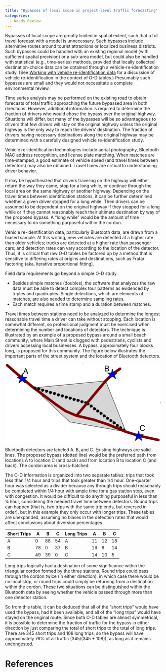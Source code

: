 ```yaml
---
title: "Bypasses of local scope in project-level traffic forecasting"
categories:
  - Needs Review
---
```


Bypasses of local scope are greatly limited in spatial extent, such that a full travel forecast with a model is unnecessary. Such bypasses include alternative routes around tourist attractions or localized business districts. Such bypasses could be handled with an existing regional model (with sufficient spatial precision) or a sub-area model, but could also be handled with statistical (e.g., time-series) methods, provided that locally collected destination-choice data can be obtained through a vehicle-re-identification study. (See [Working with vehicle re-identification data](Working_with_vehicle_re-identification_data_in_project-level_traffic_forecasting) for a discussion of vehicle re-identification in the context of O-D tables.) Presumably such bypasses are small and they would not necessitate a complete environmental review.

Time series analysis may be performed on the existing road to obtain forecasts of total traffic approaching the future bypassed area in both directions. However, additional information is required to determine the fraction of drivers who would chose the bypass over the original highway. Situations will differ, but many of the bypasses will be so advantageous to drivers that few drivers will stay on the original highway unless the original highway is the only way to reach the drivers’ destination. The fraction of drivers having necessary destinations along the original highway may be determined with a carefully designed vehicle re-identification study.

Vehicle re-identification technologies include aerial photography, Bluetooth MAC address recognition, and license plate matching. When matches are time-stamped, a good estimate of vehicle speed (and travel times between detectors) may also be obtained. Travel times are critical to understanding driver behavior.

It may be hypothesized that drivers traveling on the highway will either return the way they came, stop for a long while, or continue through the local area on the same highway or another highway. Depending on the travel times between identification stations, it can be further determined whether a given driver stopped for a long while. Then drivers can be assumed to be dependent on the original highway if they stopped for a long while or if they cannot reasonably reach their ultimate destination by way of the proposed bypass. A “long while” would be the amount of time necessary to do something purposeful within the cordon.

Vehicle re-identification data, particularly Bluetooth data, are drawn from a biased sample. At this writing, new vehicles are detected at a higher rate than older vehicles; trucks are detected at a higher rate than passenger cars; and detection rates can vary according to the location of the detector. Thus, it is critical that raw O-D tables be factored up by a method that is sensitive to differing rates at origins and destinations, such as Fratar factoring (aka, iterative proportional fitting).

Field data requirements go beyond a simple O-D study.

-   Besides simple matches (doubles), the software that analyzes the raw data must be able to detect complex tour patterns as evidenced by triples and quadruples. Single detections, which are elements of matches, are also needed to determine sampling rates.
-   Each match requires a time stamp and a duration between matches.

Travel times between stations need to be analyzed to determine the longest reasonable travel time a driver can take without stopping.
Each location is somewhat different, so professional judgment must be exercised when determining the number and locations of detectors.
The technique is illustrated by an example of a proposed bypass around a small beach community, where Main Street is clogged with pedestrians, cyclists and drivers accessing local businesses. A bypass, approximately four blocks long, is proposed for this community. The figure below illustrates the important parts of the street system and the location of Bluetooth detectors.

![](BeachBypassBluetoothExample.jpg "BeachBypassBluetoothExample.jpg")

Bluetooth detectors are labeled A, B, and C. Existing highways are solid lines. The proposed bypass (dotted line) would be the preferred path from locations A to location C (and back) and from location B to location C (and back). The cordon area is cross-hatched.

The O-D information is organized into two separate tables: trips that took less than 1/4 hour and trips that took greater than 1/4 hour. One-quarter hour was selected as a divider because any through trips should reasonably be completed within 1/4 hour with ample time for a gas station stop, even with congestion. It would be difficult to do anything purposeful in less than ¼ hour, considering the needed travel time between detectors. Round trips can happen (that is, two trips with the same trip ends, but reversed in order), but in this example they only occur with longer trips. These tables are unexpanded, assuming no biases in the detection rates that would affect conclusions about diversion percentages.

| Short Trips | A   | B   | C   | Long Trips | A   | B   | C   |
|-------------|-----|-----|-----|------------|-----|-----|-----|
| A           | 0   | 88  | 54  | A          | 11  | 12  | 18  |
| B           | 78  | 0   | 37  | B          | 16  | 8   | 14  |
| C           | 49  | 39  | 0   | C          | 14  | 10  | 5   |

Long trips logically had a destination of some significance within the triangular cordon formed by the three stations. Round trips could pass through the cordon twice (in either direction), in which case there would be no local stop, or round trips could simply be returning from a destination within the cordon. These two situations can be distinguished within the Bluetooth data by seeing whether the vehicle passed through more than one detector station.

So from this table, it can be deduced that all of the “short trips” would have used the bypass, had it been available, and all of the “long trips” would have stayed on the original route. Since both O-D tables are almost symmetrical, it is possible to determine the fraction of traffic for the bypass in either direction by just comparing the total of short trips to the total of long trips. There are 345 short trips and 108 long trips, so the bypass will have approximately 76% of all traffic (345/(345 + 108)), as long as it remains uncongested.

References
==========

